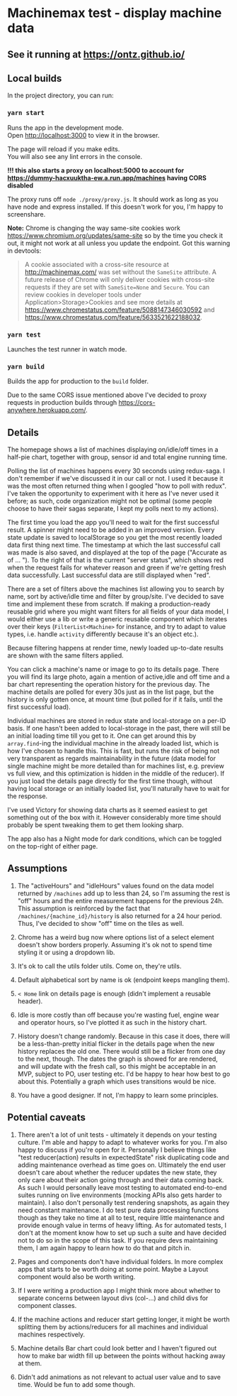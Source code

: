# Machinemax test - display machine data

## See it running at https://ontz.github.io/

## Local builds

In the project directory, you can run:

### `yarn start`

Runs the app in the development mode.<br />
Open [http://localhost:3000](http://localhost:3000) to view it in the browser.

The page will reload if you make edits.<br />
You will also see any lint errors in the console.

**!!! this also starts a proxy on localhost:5000 to account for https://dummy-hacxuuktha-ew.a.run.app/machines having CORS disabled**

The proxy runs off `node ./proxy/proxy.js`. It should work as long as you have node and express installed. If this doesn't work for you, I'm happy to screenshare.

**Note:** Chrome is changing the way same-site cookies work https://www.chromium.org/updates/same-site so by the time you check it out, it might not work at all unless you update the endpoint. Got this warning in devtools:

> A cookie associated with a cross-site resource at http://machinemax.com/ was set without the `SameSite` attribute. A future release of Chrome will only deliver cookies with cross-site requests if they are set with `SameSite=None` and `Secure`. You can review cookies in developer tools under Application>Storage>Cookies and see more details at https://www.chromestatus.com/feature/5088147346030592 and https://www.chromestatus.com/feature/5633521622188032.


### `yarn test`

Launches the test runner in watch mode.

### `yarn build`

Builds the app for production to the `build` folder.

Due to the same CORS issue mentioned above I've decided to proxy requests in production builds through https://cors-anywhere.herokuapp.com/.

## Details

The homepage shows a list of machines displaying on/idle/off times in a half-pie chart, together with group, sensor id and total engine running time.

Polling the list of machines happens every 30 seconds using redux-saga. I don't remember if we've discussed it in our call or not. I used it because it was the most often returned thing when I googled "how to poll with redux". I've taken the opportunity to experiment with it here as I've never used it before; as such, code organization might not be optimal (some people choose to have their sagas separate, I kept my polls next to my actions).

The first time you load the app you'll need to wait for the first successful result. A spinner might need to be added in an improved version. Every state update is saved to localStorage so you get the most recently loaded data first thing next time. The timestamp at which the last successful call was made is also saved, and displayed at the top of the page ("Accurate as of ... "). To the right of that is the current "server status", which shows red when the request fails for whatever reason and green if we're getting fresh data successfully. Last successful data are still displayed when "red".

There are a set of filters above the machines list allowing you to search by name, sort by active/idle time and filter by group/site. I've decided to save time and implement these from scratch. If making a production-ready reusable grid where you might want filters for all fields of your data model, I would either use a lib or write a generic reusable component which iterates over their keys (`FilterList<Machine>` for instance, and try to adapt to value types, i.e. handle `activity` differently because it's an object etc.).

Because filtering happens at render time, newly loaded up-to-date results are shown with the same filters applied.

You can click a machine's name or image to go to its details page. There you will find its large photo, again a mention of active,idle and off time and a bar chart representing the operation history for the previous day. The machine details are polled for every 30s just as in the list page, but the history is only gotten once, at mount time (but polled for if it fails, until the first successful load).

Individual machines are stored in redux state and local-storage on a per-ID basis. If one hasn't been added to local-storage in the past, there will still be an initial loading time till you get to it. One can get around this by `array.find`-ing the individual machine in the already loaded list, which is how I've chosen to handle this. This is fast, but runs the risk of being not very transparent as regards maintainability in the future (data model for single machine might be more detailed than for machines list, e.g. preview vs full view, and this optimization is hidden in the middle of the reducer). If you just load the details page directly for the first time though, without having local storage or an initially loaded list, you'll naturally have to wait for the response.

I've used Victory for showing data charts as it seemed easiest to get something out of the box with it. However considerably more time should probably be spent tweaking them to get them looking sharp.

The app also has a Night mode for dark conditions, which can be toggled on the top-right of either page.

## Assumptions

1. The "activeHours" and "idleHours" values found on the data model returned by `/machines` add up to less than 24, so I'm assuming the rest is "off" hours and the entire measurement happens for the previous 24h. This assumption is reinforced by the fact that `/machines/{machine_id}/history` is also returned for a 24 hour period. Thus, I've decided to show "off" time on the tiles as well.

2. Chrome has a weird bug now where options list of a select element doesn't show borders properly. Assuming it's ok not to spend time styling it or using a dropdown lib.

3. It's ok to call the utils folder utils. Come on, they're utils.

4. Default alphabetical sort by name is ok (endpoint keeps mangling them).

5. `< Home` link on details page is enough (didn't implement a reusable header).

6. Idle is more costly than off because you're wasting fuel, engine wear and operator hours, so I've plotted it as such in the history chart.

7. History doesn't change randomly. Because in this case it does, there will be a less-than-pretty initial flicker in the details page when the new history replaces the old one. There would still be a flicker from one day to the next, though. The dates the graph is showed for are rendered, and will update with the fresh call, so this might be acceptable in an MVP, subject to PO, user testing etc. I'd be happy to hear how best to go about this. Potentially a graph which uses transitions would be nice.

8. You have a good designer. If not, I'm happy to learn some principles.

## Potential caveats

1. There aren't a lot of unit tests - ultimately it depends on your testing culture. I'm able and happy to adapt to whatever works for you. I'm also happy to discuss if you're open for it. Personally I believe things like "test reducer(action) results in expectedState" risk duplicating code and adding maintenance overhead as time goes on. Ultimately the end user doesn't care about whether the reducer updates the new state, they only care about their action going through and their data coming back. As such I would personally leave most testing to automated end-to-end suites running on live environments (mocking APIs also gets harder to maintain). I also don't personally test rendering snapshots, as again they need constant maintenance. I do test pure data processing functions though as they take no time at all to test, require little maintenance and provide enough value in terms of heavy lifting. As for automated tests, I don't at the moment know how to set up such a suite and have decided not to do so in the scope of this task. If you require devs maintaining them, I am again happy to learn how to do that and pitch in.

2. Pages and components don't have individual folders. In more complex apps that starts to be worth doing at some point. Maybe a Layout component would also be worth writing.

3. If I were writing a production app I might think more about whether to separate concerns between layout divs (col-...) and child divs for component classes.

4. If the machine actions and reducer start getting longer, it might be worth splitting them by actions/reducers for all machines and individual machines respectively.

5. Machine details Bar chart could look better and I haven't figured out how to make bar width fill up between the points without hacking away at them.

6. Didn't add animations as not relevant to actual user value and to save time. Would be fun to add some though.
